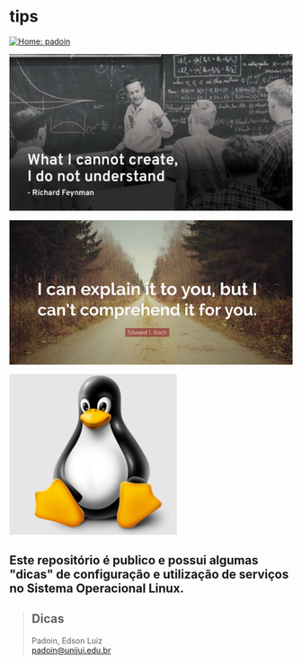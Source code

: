 # tips


[![Home: padoin](http://img.shields.io/pypi/l/rows.svg)](https://github.com/padoinedson)


![tips](feynman.png)

![tips](edward.png)

![tips](pin.png)

[//]: # (<img src="https:..">)

<!--
    this is a comment.
-->



## Este repositório é publico e possui algumas "dicas" de configuração e utilização de serviços no Sistema Operacional Linux.

> ## Dicas 
> Padoin, Edson Luiz  
> padoin@unijui.edu.br


